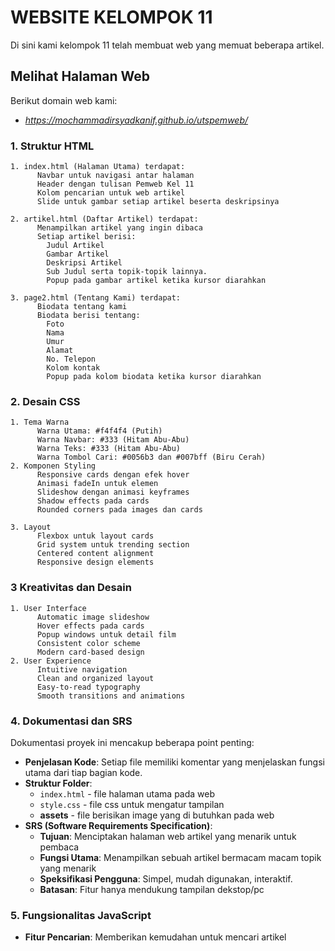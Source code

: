 # WEBSITE KELOMPOK 11
Di sini kami kelompok 11 telah membuat web yang memuat beberapa artikel.

## Melihat Halaman Web
Berikut domain web kami:
- *https://mochammadirsyadkanif.github.io/utspemweb/*
### 1. Struktur HTML

    1. index.html (Halaman Utama) terdapat:
          Navbar untuk navigasi antar halaman
          Header dengan tulisan Pemweb Kel 11
          Kolom pencarian untuk web artikel
          Slide untuk gambar setiap artikel beserta deskripsinya
          
    2. artikel.html (Daftar Artikel) terdapat:
          Menampilkan artikel yang ingin dibaca
          Setiap artikel berisi:
            Judul Artikel
            Gambar Artikel
            Deskripsi Artikel
            Sub Judul serta topik-topik lainnya.
            Popup pada gambar artikel ketika kursor diarahkan
            
    3. page2.html (Tentang Kami) terdapat:
          Biodata tentang kami
          Biodata berisi tentang:
            Foto
            Nama
            Umur
            Alamat
            No. Telepon
            Kolom kontak
            Popup pada kolom biodata ketika kursor diarahkan

### 2. Desain CSS

    1. Tema Warna
          Warna Utama: #f4f4f4 (Putih)
          Warna Navbar: #333 (Hitam Abu-Abu)
          Warna Teks: #333 (Hitam Abu-Abu)
          Warna Tombol Cari: #0056b3 dan #007bff (Biru Cerah)
    2. Komponen Styling
          Responsive cards dengan efek hover
          Animasi fadeIn untuk elemen
          Slideshow dengan animasi keyframes
          Shadow effects pada cards
          Rounded corners pada images dan cards

    3. Layout
          Flexbox untuk layout cards
          Grid system untuk trending section
          Centered content alignment
          Responsive design elements

### 3 Kreativitas dan Desain
    1. User Interface
          Automatic image slideshow
          Hover effects pada cards
          Popup windows untuk detail film
          Consistent color scheme
          Modern card-based design
    2. User Experience
          Intuitive navigation
          Clean and organized layout
          Easy-to-read typography
          Smooth transitions and animations
### 4. Dokumentasi dan SRS
Dokumentasi proyek ini mencakup beberapa point penting:

- **Penjelasan Kode**: Setiap file memiliki komentar yang menjelaskan fungsi utama dari tiap bagian kode.
- **Struktur Folder**:
    - `index.html` - file halaman utama pada web
    - `style.css` - file css untuk mengatur tampilan
    - **assets** - file berisikan image yang di butuhkan pada web
- **SRS (Software Requirements Specification)**:
    - **Tujuan**: Menciptakan halaman web artikel yang menarik untuk pembaca
    - **Fungsi Utama**: Menampilkan sebuah artikel bermacam macam topik yang menarik
    - **Speksifikasi Pengguna**: Simpel, mudah digunakan, interaktif.
    - **Batasan**: Fitur hanya mendukung tampilan dekstop/pc

### 5. Fungsionalitas JavaScript
- **Fitur Pencarian**: Memberikan kemudahan untuk mencari artikel
